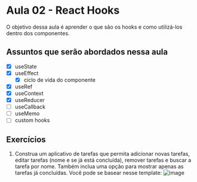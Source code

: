 # Aula 02 - React Hooks

O objetivo dessa aula é aprender o que são os hooks e como 
utilizá-los dentro dos componentes.

## Assuntos que serão abordados nessa aula
- [x] useState
- [x] useEffect
  - [x] ciclo de vida do componente 
- [x] useRef
- [x] useContext
- [x] useReducer
- [ ] useCallback
- [ ] useMemo
- [ ] custom hooks

## Exercícios
1) Construa um aplicativo de tarefas que permita adicionar novas tarefas, editar tarefas (nome e se já está concluída), remover tarefas e buscar a tarefa por nome. Também inclua uma opção para mostrar apenas as tarefas já concluídas. 
Você pode se basear nesse template:
![image](https://user-images.githubusercontent.com/69127474/175781947-cbaa97ca-76f8-4b6b-96b8-2914b78b62c9.png)

